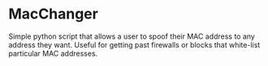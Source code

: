 # MacChanger
Simple python script that allows a user to spoof their MAC address to any address they want. Useful for getting past firewalls or blocks that white-list particular MAC addresses.
